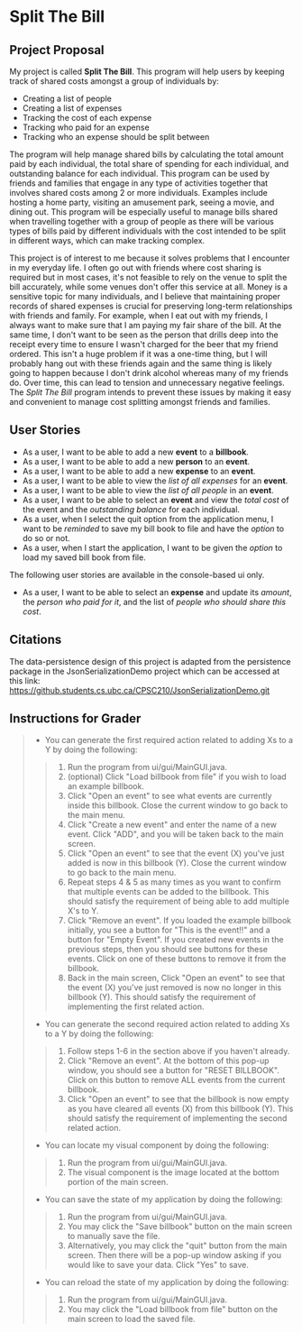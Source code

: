 # Split The Bill
## Project Proposal

My project is called **Split The Bill**. This program will help users by keeping track of shared costs amongst a group 
of individuals by:
- Creating a list of people
- Creating a list of expenses
- Tracking the cost of each expense
- Tracking who paid for an expense
- Tracking who an expense should be split between

The program will help manage shared bills by calculating the total amount paid by each individual, the total share of 
spending for each individual, and outstanding balance for each individual.
This program can be used by friends and families that engage in any type of activities together that involves shared
costs among 2 or more individuals. Examples include hosting a home party, visiting an amusement park, 
seeing a movie, and dining out. This program will be especially useful to manage bills shared when travelling together
with a group of people as there will be various types of bills paid by different individuals with the cost intended to 
be split in different ways, which can make tracking complex.

This project is of interest to me because it solves problems that I encounter in my everyday life.
I often go out with friends where cost sharing is required but in most cases, it's not feasible to rely on the venue to 
split the bill accurately, while some venues don't offer this service at all.
Money is a sensitive topic for many individuals, and I believe that maintaining proper records of shared expenses is 
crucial for preserving long-term relationships with friends and family.
For example, when I eat out with my friends, I always want to make sure that I am paying my fair share of the bill. 
At the same time, I don't want to be seen as the person that drills deep into the 
receipt every time to ensure I wasn't charged for the beer that my friend ordered. This isn't a huge
problem if it was a one-time thing, but I will probably hang out with these friends again and the same thing is likely 
going to happen because I don't drink alcohol whereas many of my friends do. Over time, this can lead to tension and 
unnecessary negative feelings. The *Split The Bill* program intends to prevent these issues by making it easy and 
convenient to manage cost splitting amongst friends and families. 

## User Stories
- As a user, I want to be able to add a new **event** to a **billbook**.
- As a user, I want to be able to add a new **person** to an **event**.
- As a user, I want to be able to add a new **expense** to an **event**.
- As a user, I want to be able to view the *list of all expenses* for an **event**. 
- As a user, I want to be able to view the *list of all people* in an **event**.
- As a user, I want to be able to select an **event** and view the *total cost* of the event and the 
*outstanding balance* for each individual.
- As a user, when I select the quit option from the application menu, I want to be *reminded* to save my bill book to
file and have the *option* to do so or not. 
- As a user, when I start the application, I want to be given the *option* to load my saved bill book from file.

The following user stories are available in the console-based ui only.
- As a user, I want to be able to select an **expense** and update its *amount*, the *person who paid for it*, and the
  list of *people who should share this cost*.

## Citations
The data-persistence design of this project is adapted from the persistence package in the JsonSerializationDemo
project which can be accessed at this link: https://github.students.cs.ubc.ca/CPSC210/JsonSerializationDemo.git


 ## Instructions for Grader
> - You can generate the first required action related to adding Xs to a Y by doing the following:
>> 1. Run the program from ui/gui/MainGUI.java.
>> 2. (optional) Click "Load billbook from file" if you wish to load an example billbook.
>> 3. Click "Open an event" to see what events are currently inside this billbook. 
Close the current window to go back to the main menu.
>> 4. Click "Create a new event" and enter the name of a new event. Click "ADD", and you will be taken back to the main 
screen.
>> 5. Click "Open an event" to see that the event (X) you've just added is now in this billbook (Y).
Close the current window to go back to the main menu.
>> 6. Repeat steps 4 & 5 as many times as you want to confirm that multiple events can be added to the billbook. This 
should satisfy the requirement of being able to add multiple X's to Y.
>> 7. Click "Remove an event". If you loaded the example billbook initially, you see a button for "This is the event!!" 
and a button for "Empty Event". If you created new events in the previous steps, then you should see buttons for these 
events. Click on one of these buttons to remove it from the billbook. 
>> 8. Back in the main screen, Click "Open an event" to see that the event (X) you've just removed is now no longer 
in this billbook (Y). This should satisfy the requirement of implementing the first related action.
> - You can generate the second required action related to adding Xs to a Y by doing the following:
>> 1. Follow steps 1-6 in the section above if you haven't already.
>> 2. Click "Remove an event". At the bottom of this pop-up window, you should see a button for "RESET BILLBOOK". 
Click on this button to remove ALL events from the current billbook.
>> 3. Click "Open an event" to see that the billbook is now empty as you have cleared all events (X) from this billbook 
(Y). This should satisfy the requirement of implementing the second related action.
> - You can locate my visual component by doing the following:
>> 1. Run the program from ui/gui/MainGUI.java.
>> 2. The visual component is the image located at the bottom portion of the main screen.
> - You can save the state of my application by doing the following:
>> 1. Run the program from ui/gui/MainGUI.java.
>> 2. You may click the "Save billbook" button on the main screen to manually save the file.
>> 3. Alternatively, you may click the "quit" button from the main screen. Then there will be a pop-up window asking if 
you would like to save your data. Click "Yes" to save.
> - You can reload the state of my application by doing the following:
>> 1. Run the program from ui/gui/MainGUI.java.
>> 2. You may click the "Load billbook from file" button on the main screen to load the saved file.
